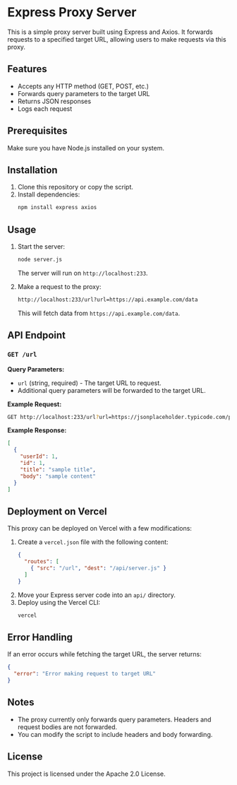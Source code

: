 # Express Proxy Server

This is a simple proxy server built using Express and Axios. It forwards requests to a specified target URL, allowing users to make requests via this proxy.

## Features
- Accepts any HTTP method (GET, POST, etc.)
- Forwards query parameters to the target URL
- Returns JSON responses
- Logs each request

## Prerequisites
Make sure you have Node.js installed on your system.

## Installation
1. Clone this repository or copy the script.
2. Install dependencies:
   ```sh
   npm install express axios
   ```

## Usage
1. Start the server:
   ```sh
   node server.js
   ```
   The server will run on `http://localhost:233`.

2. Make a request to the proxy:
   ```sh
   http://localhost:233/url?url=https://api.example.com/data
   ```
   This will fetch data from `https://api.example.com/data`.

## API Endpoint
### `GET /url`
**Query Parameters:**
- `url` (string, required) - The target URL to request.
- Additional query parameters will be forwarded to the target URL.

**Example Request:**
```sh
GET http://localhost:233/url?url=https://jsonplaceholder.typicode.com/posts
```

**Example Response:**
```json
[
  {
    "userId": 1,
    "id": 1,
    "title": "sample title",
    "body": "sample content"
  }
]
```

## Deployment on Vercel
This proxy can be deployed on Vercel with a few modifications:
1. Create a `vercel.json` file with the following content:
   ```json
   {
     "routes": [
       { "src": "/url", "dest": "/api/server.js" }
     ]
   }
   ```
2. Move your Express server code into an `api/` directory.
3. Deploy using the Vercel CLI:
   ```sh
   vercel
   ```

## Error Handling
If an error occurs while fetching the target URL, the server returns:
```json
{
  "error": "Error making request to target URL"
}
```

## Notes
- The proxy currently only forwards query parameters. Headers and request bodies are not forwarded.
- You can modify the script to include headers and body forwarding.

## License
This project is licensed under the Apache 2.0 License.

